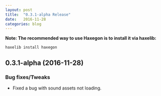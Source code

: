 ```yaml
---
layout: post
title:  "0.3.1-alpha Release"
date:   2016-11-28
categories: blog
---
```


**Note: The recommended way to use Haxegon is to install it via haxelib:**

`haxelib install haxegon`

0.3.1-alpha (2016-11-28)
------------------
### Bug fixes/Tweaks
* Fixed a bug with sound assets not loading.